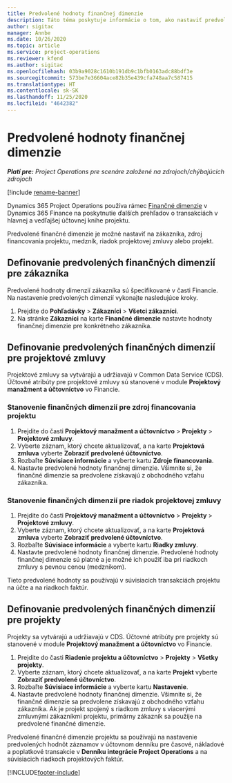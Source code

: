 ```yaml
---
title: Predvolené hodnoty finančnej dimenzie
description: Táto téma poskytuje informácie o tom, ako nastaviť predvolené hodnoty finančnej dimenzie.
author: sigitac
manager: Annbe
ms.date: 10/26/2020
ms.topic: article
ms.service: project-operations
ms.reviewer: kfend
ms.author: sigitac
ms.openlocfilehash: 03b9a9028c1610b191db9c1bfb0163adc88bdf3e
ms.sourcegitcommit: 573be7e36604ace82b35e439cfa748aa7c587415
ms.translationtype: HT
ms.contentlocale: sk-SK
ms.lasthandoff: 11/25/2020
ms.locfileid: "4642382"
---
```

# <a name="financial-dimension-defaults"></a>Predvolené hodnoty finančnej dimenzie

_**Platí pre:** Project Operations pre scenáre založené na zdrojoch/chýbajúcich zdrojoch_

[!include [rename-banner](~/includes/cc-data-platform-banner.md)]

Dynamics 365 Project Operations používa rámec [Finančné dimenzie](https://docs.microsoft.com/dynamics365/finance/general-ledger/financial-dimensions) v Dynamics 365 Finance na poskytnutie ďalších prehľadov o transakciách v hlavnej a vedľajšej účtovnej knihe projektu.

Predvolené finančné dimenzie je možné nastaviť na zákazníka, zdroj financovania projektu, medzník, riadok projektovej zmluvy alebo projekt.

## <a name="define-default-financial-dimensions-for-a-customer"></a>Definovanie predvolených finančných dimenzií pre zákazníka

Predvolené hodnoty dimenzií zákazníka sú špecifikované v časti Financie. Na nastavenie predvolených dimenzií vykonajte nasledujúce kroky.

1. Prejdite do **Pohľadávky** > **Zákazníci** > **Všetci zákazníci**.
2. Na stránke **Zákazníci** na karte **Finančné dimenzie** nastavte hodnoty finančnej dimenzie pre konkrétneho zákazníka.

## <a name="define-default-financial-dimensions-for-project-contracts"></a>Definovanie predvolených finančných dimenzií pre projektové zmluvy

Projektové zmluvy sa vytvárajú a udržiavajú v Common Data Service (CDS). Účtovné atribúty pre projektové zmluvy sú stanovené v module **Projektový manažment a účtovníctvo** vo Financie.

### <a name="set-financial-dimensions-for-a-project-funding-source"></a>Stanovenie finančných dimenzií pre zdroj financovania projektu

1. Prejdite do časti **Projektový manažment a účtovníctvo** > **Projekty** > **Projektové zmluvy**.
2. Vyberte záznam, ktorý chcete aktualizovať, a na karte **Projektová zmluva** vyberte **Zobraziť predvolené účtovníctvo**.
3. Rozbaľte **Súvisiace informácie** a vyberte kartu **Zdroje financovania**.
4. Nastavte predvolené hodnoty finančnej dimenzie. Všimnite si, že finančné dimenzie sa predvolene získavajú z obchodného vzťahu zákazníka.

### <a name="set-financial-dimensions-for-a-project-contract-line"></a>Stanovenie finančných dimenzií pre riadok projektovej zmluvy

1. Prejdite do časti **Projektový manažment a účtovníctvo** > **Projekty** > **Projektové zmluvy**.
2. Vyberte záznam, ktorý chcete aktualizovať, a na karte **Projektová zmluva** vyberte **Zobraziť predvolené účtovníctvo**.
3. Rozbaľte **Súvisiace informácie** a vyberte kartu **Riadky zmluvy**.
4. Nastavte predvolené hodnoty finančnej dimenzie. Predvolené hodnoty finančnej dimenzie sú platné a je možné ich použiť iba pri riadkoch zmluvy s pevnou cenou (medzníkom).

Tieto predvolené hodnoty sa používajú v súvisiacich transakciách projektu na účte a na riadkoch faktúr.

## <a name="define-default-financial-dimensions-for-projects"></a>Definovanie predvolených finančných dimenzií pre projekty

Projekty sa vytvárajú a udržiavajú v CDS. Účtovné atribúty pre projekty sú stanovené v module **Projektový manažment a účtovníctvo** vo Financie.

1. Prejdite do časti **Riadenie projektu a účtovníctvo** > **Projekty** > **Všetky projekty**.
2. Vyberte záznam, ktorý chcete aktualizovať, a na karte **Projekt** vyberte **Zobraziť predvolené účtovníctvo**.
3. Rozbaľte **Súvisiace informácie** a vyberte kartu **Nastavenie**.
4. Nastavte predvolené hodnoty finančnej dimenzie. Všimnite si, že finančné dimenzie sa predvolene získavajú z obchodného vzťahu zákazníka. Ak je projekt spojený s riadkom zmluvy s viacerými zmluvnými zákazníkmi projektu, primárny zákazník sa použije na predvolené finančné dimenzie.

Predvolené finančné dimenzie projektu sa používajú na nastavenie predvolených hodnôt záznamov v účtovnom denníku pre časové, nákladové a poplatkové transakcie v **Denníku integrácie Project Operations** a na súvisiacich riadkoch projektových faktúr.


[!INCLUDE[footer-include](../includes/footer-banner.md)]